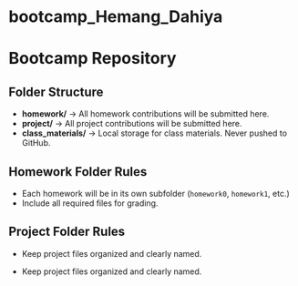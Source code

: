 
# bootcamp_Hemang_Dahiya

# Bootcamp Repository
## Folder Structure
- **homework/** → All homework contributions will be submitted here.
- **project/** → All project contributions will be submitted here.
- **class_materials/** → Local storage for class materials. Never pushed to
GitHub.

## Homework Folder Rules
- Each homework will be in its own subfolder (`homework0`, `homework1`, etc.)
- Include all required files for grading.
## Project Folder Rules
- Keep project files organized and clearly named.

- Keep project files organized and clearly named.

